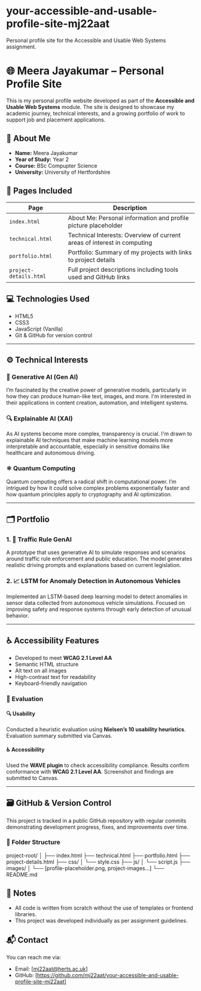 # your-accessible-and-usable-profile-site-mj22aat
Personal profile site for the Accessible and Usable Web Systems assignment.

# 🌐 Meera Jayakumar – Personal Profile Site

This is my personal profile website developed as part of the **Accessible and Usable Web Systems** module. The site is designed to showcase my academic journey, technical interests, and a growing portfolio of work to support job and placement applications.

## 👤 About Me

- **Name:** Meera Jayakumar  
- **Year of Study:** Year 2  
- **Course:** BSc Compupter Science  
- **University:** University of Hertfordshire

## 📄 Pages Included

| Page | Description |
|------|-------------|
| `index.html` | About Me: Personal information and profile picture placeholder |
| `technical.html` | Technical Interests: Overview of current areas of interest in computing |
| `portfolio.html` | Portfolio: Summary of my projects with links to project details |
| `project-details.html` | Full project descriptions including tools used and GitHub links |

## 💻 Technologies Used

- HTML5  
- CSS3  
- JavaScript (Vanilla)  
- Git & GitHub for version control

---

## ⚙️ Technical Interests

### 🧠 Generative AI (Gen AI)
I’m fascinated by the creative power of generative models, particularly in how they can produce human-like text, images, and more. I'm interested in their applications in content creation, automation, and intelligent systems.

### 🔍 Explainable AI (XAI)
As AI systems become more complex, transparency is crucial. I'm drawn to explainable AI techniques that make machine learning models more interpretable and accountable, especially in sensitive domains like healthcare and autonomous driving.

### ⚛️ Quantum Computing
Quantum computing offers a radical shift in computational power. I’m intrigued by how it could solve complex problems exponentially faster and how quantum principles apply to cryptography and AI optimization.

---

## 🗂️ Portfolio

### 1. 🚦 Traffic Rule GenAI
A prototype that uses generative AI to simulate responses and scenarios around traffic rule enforcement and public education. The model generates realistic driving prompts and explanations based on current legislation.

### 2. 📈 LSTM for Anomaly Detection in Autonomous Vehicles
Implemented an LSTM-based deep learning model to detect anomalies in sensor data collected from autonomous vehicle simulations. Focused on improving safety and response systems through early detection of unusual behavior.

---

## ♿ Accessibility Features

- Developed to meet **WCAG 2.1 Level AA**  
- Semantic HTML structure  
- Alt text on all images  
- High-contrast text for readability  
- Keyboard-friendly navigation

### 🧪 Evaluation

#### 🔍 Usability
Conducted a heuristic evaluation using **Nielsen’s 10 usability heuristics**. Evaluation summary submitted via Canvas.

#### ♿ Accessibility
Used the **WAVE plugin** to check accessibility compliance. Results confirm conformance with **WCAG 2.1 Level AA**. Screenshot and findings are submitted to Canvas.

---

## 🗃️ GitHub & Version Control

This project is tracked in a public GitHub repository with regular commits demonstrating development progress, fixes, and improvements over time.

### 📁 Folder Structure

project-root/
│
├── index.html
├── technical.html
├── portfolio.html
├── project-details.html
├── css/
│ └── style.css
├── js/
│ └── script.js
├── images/
│ └── [profile-placeholder.png, project-images...]
└── README.md


## 📌 Notes

- All code is written from scratch without the use of templates or frontend libraries.
- This project was developed individually as per assignment guidelines.

## 📬 Contact

You can reach me via:
- Email: [mj22aat@herts.ac.uk]
- GitHub: [https://github.com/mj22aat/your-accessible-and-usable-profile-site-mj22aat]

